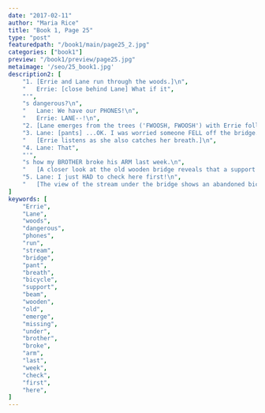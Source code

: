 ```yaml
---
date: "2017-02-11"
author: "Maria Rice"
title: "Book 1, Page 25"
type: "post"
featuredpath: "/book1/main/page25_2.jpg"
categories: ["book1"]
preview: "/book1/preview/page25.jpg"
metaimage: '/seo/25_book1.jpg'
description2: [
    "1. [Errie and Lane run through the woods.]\n",
    "   Errie: [close behind Lane] What if it",
    "'",
    "s dangerous?\n",
    "   Lane: We have our PHONES!\n",
    "   Errie: LANE--!\n",
    "2. [Lane emerges from the trees ('FWOOSH, FWOOSH') with Errie following close behind. She slows to a stop before an old wooden bridge with a stream below it.]\n",
    "3. Lane: [pants] ...OK. I was worried someone FELL off the bridge.\n",
    "   [Errie listens as she also catches her breath.]\n",
    "4. Lane: That",
    "'",
    "s how my BROTHER broke his ARM last week.\n",
    "   [A closer look at the old wooden bridge reveals that a support beam is missing.]\n",
    "5. Lane: I just HAD to check here first!\n",
    "   [The view of the stream under the bridge shows an abandoned bicycle and a wooden beam partially submerged in the water.]\n",
]
keywords: [
    "Errie", 
    "Lane",
    "woods",
    "dangerous",
    "phones",
    "run",
    "stream",
    "bridge",
    "pant",
    "breath",
    "bicycle",
    "support",
    "beam",
    "wooden",
    "old",
    "emerge",
    "missing",
    "under",
    "brother",
    "broke",
    "arm",
    "last",
    "week",
    "check",
    "first",
    "here",
]
---
```


